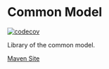# Common Model

[![codecov](https://codecov.io/gh/bremersee/common-model/branch/1.1.develop/graph/badge.svg)](https://codecov.io/gh/bremersee/common-model)

Library of the common model.

[Maven Site](https://nexus.bremersee.org/repository/maven-sites/common-model/1.1.11-SNAPSHOT/index.html)
